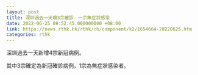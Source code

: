 ```yaml
---
layout: post
title: 深圳過去一天增3宗確診　一宗無症狀感染
date: 2022-06-25 09:52:45.000000000 +08:00
link: https://news.rthk.hk/rthk/ch/component/k2/1654664-20220625.htm
categories: rthk
---
```


深圳過去一天新增4宗新冠病例。

其中3宗確定為新冠確診病例，1宗為無症狀感染者。
